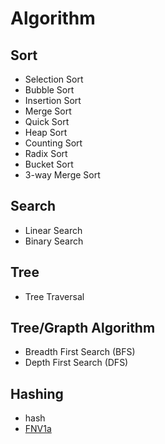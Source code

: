 # Algorithm

## Sort

- Selection Sort
- Bubble Sort
- Insertion Sort
- Merge Sort
- Quick Sort
- Heap Sort
- Counting Sort
- Radix Sort
- Bucket Sort
- 3-way Merge Sort

## Search

- Linear Search
- Binary Search

## Tree

- Tree Traversal

## Tree/Grapth Algorithm

- Breadth First Search (BFS)
- Depth First Search (DFS)

## Hashing

- hash
- [FNV1a](./code-algorithm-hashing-fnv1a.md)